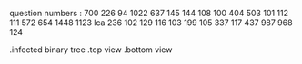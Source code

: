 question numbers :
700
226
94
1022
637
145
144
108
100
404
503
101
112
111
572
654
1448
1123
lca 
236
102
129
116
103
199
105
337
117
437
987
968
124

.infected binary tree
.top view
.bottom view
